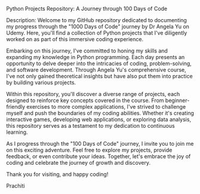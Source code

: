 Python Projects Repository: A Journey through 100 Days of Code

Description:
Welcome to my GitHub repository dedicated to documenting my progress through the "1000 Days of Code" journey by Dr Angela Yu on Udemy. Here, you'll find a collection of Python projects that I've diligently worked on as part of this immersive coding experience.

Embarking on this journey, I've committed to honing my skills and expanding my knowledge in Python programming. Each day presents an opportunity to delve deeper into the intricacies of coding, problem-solving, and software development. Through Angela Yu's comprehensive course, I've not only gained theoretical insights but have also put them into practice by building various projects.

Within this repository, you'll discover a diverse range of projects, each designed to reinforce key concepts covered in the course. From beginner-friendly exercises to more complex applications, I've strived to challenge myself and push the boundaries of my coding abilities. Whether it's creating interactive games, developing web applications, or exploring data analysis, this repository serves as a testament to my dedication to continuous learning.

As I progress through the "100 Days of Code" journey, I invite you to join me on this exciting adventure. Feel free to explore my projects, provide feedback, or even contribute your ideas. Together, let's embrace the joy of coding and celebrate the journey of growth and discovery.

Thank you for visiting, and happy coding!

Prachiti

